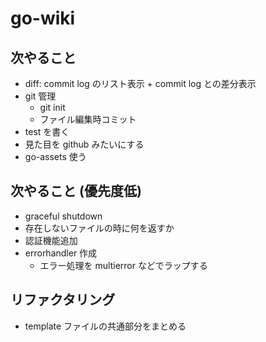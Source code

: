 # go-wiki

## 次やること

* diff: commit log のリスト表示 + commit log との差分表示
* git 管理
  * git init
  * ファイル編集時コミット
* test を書く
* 見た目を github みたいにする
* go-assets 使う

## 次やること (優先度低)

* graceful shutdown
* 存在しないファイルの時に何を返すか
* 認証機能追加
* errorhandler 作成
  * エラー処理を multierror などでラップする

## リファクタリング

* template ファイルの共通部分をまとめる
